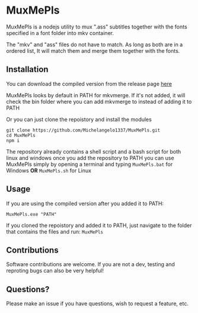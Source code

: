 # MuxMePls
MuxMePls is a nodejs utility to mux ".ass" subtitles together with the fonts specified in a font folder into mkv container.

The "mkv" and "ass" files do not have to match. As long as both are in a ordered list, It will match them and merge them together with the fonts.

## Installation

You can download the compiled version from the release page [here](https://github.com/Michelangelo1337/MuxMePls/releases)

MuxMePls looks by default in PATH for mkvmerge. If it's not added, it will check the bin folder where you can add mkvmerge to instead of adding it to PATH 

Or you can just clone the repoistory and install the modules 

`git clone https://github.com/Michelangelo1337/MuxMePls.git` <br/>
`cd MuxMePls` <br/>
`npm i`

The repository already contains a shell script and a bash script for both linux and windows
once you add the repository to PATH you can use MuxMePls simply by opening a terminal and typing `MuxMePls.bat` for Windows **OR** `MuxMePls.sh` for Linux

## Usage

If you are using the compiled version after you added it to PATH: <br/>

`MuxMePls.exe "PATH"`

If you cloned the repoistory and added it to PATH, just navigate to the folder that contains the files and run: `MuxMePls`

## Contributions

Software contributions are welcome. If you are not a dev, testing and reproting bugs can also be very helpful!

## Questions?
Please make an issue if you have questions, wish to request a feature, etc.
